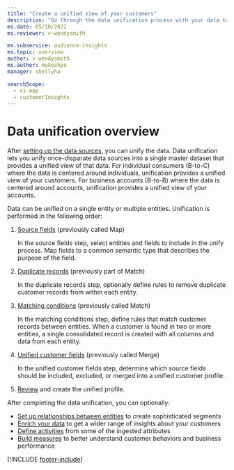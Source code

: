 ```yaml
---
title: "Create a unified view of your customers"
description: "Go through the data unification process with your data to create a single master dataset of customer profiles."
ms.date: 05/10/2022
ms.reviewer: v-wendysmith

ms.subservice: audience-insights
ms.topic: overview
author: v-wendysmith
ms.author: mukeshpo
manager: shellyha

searchScope: 
  - ci-map
  - customerInsights
---
```


# Data unification overview

After [setting up the data sources](data-sources.md), you can unify the data. Data unification lets you unify once-disparate data sources into a single master dataset that provides a unified view of that data. For individual consumers (B-to-C) where the data is centered around individuals, unification provides a unified view of your customers. For business accounts (B-to-B) where the data is centered around accounts, unification provides a unified view of your accounts.

Data can be unified on a single entity or multiple entities. Unification is performed in the following order:

1. [Source fields](map-entities.md) (previously called Map)

   In the source fields step, select entities and fields to include in the unify process. Map fields to a common semantic type that describes the purpose of the field.

1. [Duplicate records](remove-duplicates.md) (previously part of Match)

   In the duplicate records step, optionally define rules to remove duplicate customer records from within each entity.

1. [Matching conditions](match-entities.md) (previously called Match)

   In the matching conditions step, define rules that match customer records between entities. When a customer is found in two or more entities, a single consolidated record is created with all columns and data from each entity.

1. [Unified customer fields](merge-entities.md) (previously called Merge)

   In the unified customer fields step, determine which source fields should be included, excluded, or merged into a unified customer profile.  

1. [Review](review-unification.md) and create the unified profile.

After completing the data unification, you can optionally:

- [Set up relationships between entities](relationships.md) to create sophisticated segments
- [Enrich your data](enrichment-hub.md) to get a wider range of insights about your customers
- [Define activities](activities.md) from some of the ingested attributes
- [Build measures](measures.md) to better understand customer behaviors and business performance

[!INCLUDE [footer-include](includes/footer-banner.md)]
